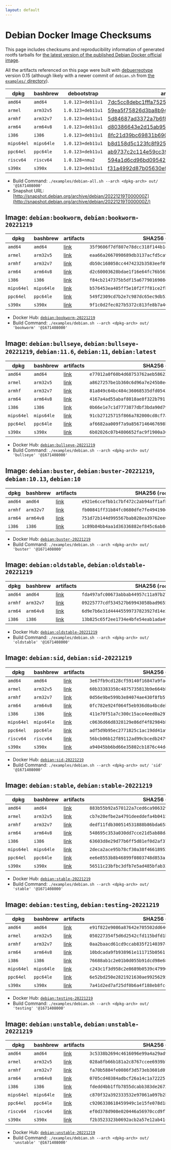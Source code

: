 ```yaml
---
layout: default
---
```


# Debian Docker Image Checksums

This page includes checksums and reproducibility information of generated rootfs tarballs for [the latest version of the published Debian Docker official image](https://hub.docker.com/_/debian).

All the artifacts referenced on this page were built with [debuerreotype](https://github.com/debuerreotype/debuerreotype) version 0.15 (although likely with a newer commit of `debian.sh` from [the `examples/` directory](https://github.com/debuerreotype/debuerreotype/tree/master/examples)).

| dpkg | bashbrew | debootstrap | artifacts |
| - | - | - | - |
| `amd64` | `amd64` | `1.0.123+deb11u1` | [7dc5cc8debc1fffa75259c94dda255d09a122b55](https://github.com/debuerreotype/docker-debian-artifacts/tree/7dc5cc8debc1fffa75259c94dda255d09a122b55) |
| `armel` | `arm32v5` | `1.0.123+deb11u1` | [59ea5f75826d3ba8b94014a24907e712de1a2936](https://github.com/debuerreotype/docker-debian-artifacts/tree/59ea5f75826d3ba8b94014a24907e712de1a2936) |
| `armhf` | `arm32v7` | `1.0.123+deb11u1` | [5d84687ad3372a7b6f8a8c1e20136d2fabfa047a](https://github.com/debuerreotype/docker-debian-artifacts/tree/5d84687ad3372a7b6f8a8c1e20136d2fabfa047a) |
| `arm64` | `arm64v8` | `1.0.123+deb11u1` | [d80386643e2d15ab951a0b2c5f3617f19e437b95](https://github.com/debuerreotype/docker-debian-artifacts/tree/d80386643e2d15ab951a0b2c5f3617f19e437b95) |
| `i386` | `i386` | `1.0.123+deb11u1` | [8fc21d39bc69831b690b9d186c62c8d7b1c87047](https://github.com/debuerreotype/docker-debian-artifacts/tree/8fc21d39bc69831b690b9d186c62c8d7b1c87047) |
| `mips64el` | `mips64le` | `1.0.123+deb11u1` | [b8d158d5c123fc8f9251abea57107cda4eb0b449](https://github.com/debuerreotype/docker-debian-artifacts/tree/b8d158d5c123fc8f9251abea57107cda4eb0b449) |
| `ppc64el` | `ppc64le` | `1.0.123+deb11u1` | [ab9737c2c114e59cc3978a3fdbb2eaea01cb2667](https://github.com/debuerreotype/docker-debian-artifacts/tree/ab9737c2c114e59cc3978a3fdbb2eaea01cb2667) |
| `riscv64` | `riscv64` | `1.0.128+nmu2` | [594a1d6cd96bd095427edde648c02b50b643f40b](https://github.com/debuerreotype/docker-debian-artifacts/tree/594a1d6cd96bd095427edde648c02b50b643f40b) |
| `s390x` | `s390x` | `1.0.123+deb11u1` | [f31a4992d87b05630e913a1a6bb12d631d0af410](https://github.com/debuerreotype/docker-debian-artifacts/tree/f31a4992d87b05630e913a1a6bb12d631d0af410) |

- Build Command: `./examples/debian-all.sh --arch <dpkg-arch> out/ '@1671408000'`
- Snapshot URL: [http://snapshot.debian.org/archive/debian/20221219T000000Z](http://snapshot.debian.org/archive/debian/20221219T000000Z/)

## Image: `debian:bookworm`, `debian:bookworm-20221219`

| dpkg | bashbrew | artifacts | SHA256 (`rootfs.tar.xz`) |
| - | - | - | - |
| `amd64` | `amd64` | [link](https://github.com/debuerreotype/docker-debian-artifacts/tree/7dc5cc8debc1fffa75259c94dda255d09a122b55/bookworm) | `35f9606f7df807e78dcc318f144b14133b0cd0a2d7c9f68fc3fea2a81b54932c` |
| `armel` | `arm32v5` | [link](https://github.com/debuerreotype/docker-debian-artifacts/tree/59ea5f75826d3ba8b94014a24907e712de1a2936/bookworm) | `eaa66a2667098689db3137acfd5ca934c195bce204c53ed1884fc3b89f43043d` |
| `armhf` | `arm32v7` | [link](https://github.com/debuerreotype/docker-debian-artifacts/tree/5d84687ad3372a7b6f8a8c1e20136d2fabfa047a/bookworm) | `db50c168058cc4474232b3583eef07f53ac6b8493229e320cec85ec1fb95d91a` |
| `arm64` | `arm64v8` | [link](https://github.com/debuerreotype/docker-debian-artifacts/tree/d80386643e2d15ab951a0b2c5f3617f19e437b95/bookworm) | `d2c60003628bdae1f16e64fc76b565aa53e251993bd5d9bf28c7d2aae34d4e2a` |
| `i386` | `i386` | [link](https://github.com/debuerreotype/docker-debian-artifacts/tree/8fc21d39bc69831b690b9d186c62c8d7b1c87047/bookworm) | `f84cb2147375b5df15a6779016908d7d20cada23cc68810cf8f9c068862a2a3b` |
| `mips64el` | `mips64le` | [link](https://github.com/debuerreotype/docker-debian-artifacts/tree/b8d158d5c123fc8f9251abea57107cda4eb0b449/bookworm) | `b576453ea405ff5e10f2f7f81ce2fbb6bc32be10dc4fe200667c797a5edf9c6a` |
| `ppc64el` | `ppc64le` | [link](https://github.com/debuerreotype/docker-debian-artifacts/tree/ab9737c2c114e59cc3978a3fdbb2eaea01cb2667/bookworm) | `549f2309cd7b2e7c987dc65ec9db5310e50a7054db401732e32e95a2036638cd` |
| `s390x` | `s390x` | [link](https://github.com/debuerreotype/docker-debian-artifacts/tree/f31a4992d87b05630e913a1a6bb12d631d0af410/bookworm) | `9f1c0d2fec027b5372c813fe8b7a46815ff7c4dcfc9c6cfd818db30c58abfe75` |

- Docker Hub: [`debian:bookworm-20221219`](https://hub.docker.com/_/debian?tab=tags&name=bookworm-20221219)
- Build Command: `./examples/debian.sh --arch <dpkg-arch> out/ 'bookworm' '@1671408000'`

## Image: `debian:bullseye`, `debian:bullseye-20221219`, `debian:11.6`, `debian:11`, `debian:latest`

| dpkg | bashbrew | artifacts | SHA256 (`rootfs.tar.xz`) |
| - | - | - | - |
| `amd64` | `amd64` | [link](https://github.com/debuerreotype/docker-debian-artifacts/tree/7dc5cc8debc1fffa75259c94dda255d09a122b55/bullseye) | `e77012a0f60b4d68753762aeb586232eabaedf4abe496e7b6bd6aa41ffa22ef7` |
| `armel` | `arm32v5` | [link](https://github.com/debuerreotype/docker-debian-artifacts/tree/59ea5f75826d3ba8b94014a24907e712de1a2936/bullseye) | `a8627257be1b360c6d96a7e245b8eec828254b62046aee35952224e6d5a747c6` |
| `armhf` | `arm32v7` | [link](https://github.com/debuerreotype/docker-debian-artifacts/tree/5d84687ad3372a7b6f8a8c1e20136d2fabfa047a/bullseye) | `81a849c64bc484c36068535dfd0543c0770902ba49fb7ed26988eb526bdeb163` |
| `arm64` | `arm64v8` | [link](https://github.com/debuerreotype/docker-debian-artifacts/tree/d80386643e2d15ab951a0b2c5f3617f19e437b95/bullseye) | `4167a4ad55abaf8018ae8f322b7911691d5044b73324f0854453830fdffa3a09` |
| `i386` | `i386` | [link](https://github.com/debuerreotype/docker-debian-artifacts/tree/8fc21d39bc69831b690b9d186c62c8d7b1c87047/bullseye) | `0b66e1e7c1d7773877dbf3bda90d79551b00f017116c97aecbbec0b2b67a01dd` |
| `mips64el` | `mips64le` | [link](https://github.com/debuerreotype/docker-debian-artifacts/tree/b8d158d5c123fc8f9251abea57107cda4eb0b449/bullseye) | `91cb27125715f866a782000cd8cf7a774ca4859173b1cf01cf3d596f3154322d` |
| `ppc64el` | `ppc64le` | [link](https://github.com/debuerreotype/docker-debian-artifacts/tree/ab9737c2c114e59cc3978a3fdbb2eaea01cb2667/bullseye) | `af6682aa009f7a9a8567146467698bc77cc017301e0d46abb422877ae398d9c7` |
| `s390x` | `s390x` | [link](https://github.com/debuerreotype/docker-debian-artifacts/tree/f31a4992d87b05630e913a1a6bb12d631d0af410/bullseye) | `6b02026c07b4806652fac9f1900a30edf1e934beb20033c8f1430827c8ffa411` |

- Docker Hub: [`debian:bullseye-20221219`](https://hub.docker.com/_/debian?tab=tags&name=bullseye-20221219)
- Build Command: `./examples/debian.sh --arch <dpkg-arch> out/ 'bullseye' '@1671408000'`

## Image: `debian:buster`, `debian:buster-20221219`, `debian:10.13`, `debian:10`

| dpkg | bashbrew | artifacts | SHA256 (`rootfs.tar.xz`) |
| - | - | - | - |
| `amd64` | `amd64` | [link](https://github.com/debuerreotype/docker-debian-artifacts/tree/7dc5cc8debc1fffa75259c94dda255d09a122b55/buster) | `e921e6ccefbb1c7bf472c2ab94aff1afb84a57f9ca828f6bfee62af8dc5aebd4` |
| `armhf` | `arm32v7` | [link](https://github.com/debuerreotype/docker-debian-artifacts/tree/5d84687ad3372a7b6f8a8c1e20136d2fabfa047a/buster) | `fb00841ff31b84fc0680dfe7fe494190d63bb98d251ee97cf0dbcb063422e183` |
| `arm64` | `arm64v8` | [link](https://github.com/debuerreotype/docker-debian-artifacts/tree/d80386643e2d15ab951a0b2c5f3617f19e437b95/buster) | `751d72b144d995567bab828ea39762ee6d8e3e3d15662e596838e462bc2e1130` |
| `i386` | `i386` | [link](https://github.com/debuerreotype/docker-debian-artifacts/tree/8fc21d39bc69831b690b9d186c62c8d7b1c87047/buster) | `1c89b84bb4aa1d36336882ef845c6ab8ed947e7dad114a72c42950bc1e06a939` |

- Docker Hub: [`debian:buster-20221219`](https://hub.docker.com/_/debian?tab=tags&name=buster-20221219)
- Build Command: `./examples/debian.sh --arch <dpkg-arch> out/ 'buster' '@1671408000'`

## Image: `debian:oldstable`, `debian:oldstable-20221219`

| dpkg | bashbrew | artifacts | SHA256 (`rootfs.tar.xz`) |
| - | - | - | - |
| `amd64` | `amd64` | [link](https://github.com/debuerreotype/docker-debian-artifacts/tree/7dc5cc8debc1fffa75259c94dda255d09a122b55/oldstable) | `fda497afc00673abbab44957c11a97b27f84b214ba3f3e701f2eebe162e81569` |
| `armhf` | `arm32v7` | [link](https://github.com/debuerreotype/docker-debian-artifacts/tree/5d84687ad3372a7b6f8a8c1e20136d2fabfa047a/oldstable) | `09225777cdf534527b69943058bad96558ae0a4d65fad00cf6c7b0542df11a75` |
| `arm64` | `arm64v8` | [link](https://github.com/debuerreotype/docker-debian-artifacts/tree/d80386643e2d15ab951a0b2c5f3617f19e437b95/oldstable) | `6d9e7b6e31d44445599737823927d14e2dcd7943569f9a0405feaeab2418cf18` |
| `i386` | `i386` | [link](https://github.com/debuerreotype/docker-debian-artifacts/tree/8fc21d39bc69831b690b9d186c62c8d7b1c87047/oldstable) | `13b825c65f2ee1734e4bfe54eab1ada49e638dd22b24f5f46d721118cdd99048` |

- Docker Hub: [`debian:oldstable-20221219`](https://hub.docker.com/_/debian?tab=tags&name=oldstable-20221219)
- Build Command: `./examples/debian.sh --arch <dpkg-arch> out/ 'oldstable' '@1671408000'`

## Image: `debian:sid`, `debian:sid-20221219`

| dpkg | bashbrew | artifacts | SHA256 (`rootfs.tar.xz`) |
| - | - | - | - |
| `amd64` | `amd64` | [link](https://github.com/debuerreotype/docker-debian-artifacts/tree/7dc5cc8debc1fffa75259c94dda255d09a122b55/sid) | `3e67fb9cd128cf59140f16847a9fae834e50fd4ef892b91418bbe8c6721bed99` |
| `armel` | `arm32v5` | [link](https://github.com/debuerreotype/docker-debian-artifacts/tree/59ea5f75826d3ba8b94014a24907e712de1a2936/sid) | `60b33383358c4875735813b9e664bb201caf16593d37befb55887bce0045ac39` |
| `armhf` | `arm32v7` | [link](https://github.com/debuerreotype/docker-debian-artifacts/tree/5d84687ad3372a7b6f8a8c1e20136d2fabfa047a/sid) | `0d56e9be599b3e84074ae430f8fb5feaba0feaef20b41b557cdbb8c7073e8826` |
| `arm64` | `arm64v8` | [link](https://github.com/debuerreotype/docker-debian-artifacts/tree/d80386643e2d15ab951a0b2c5f3617f19e437b95/sid) | `0fc782e924f064f5eb936d0a4bcdebbfc105f1a502a0259e49a4267d8e037794` |
| `i386` | `i386` | [link](https://github.com/debuerreotype/docker-debian-artifacts/tree/8fc21d39bc69831b690b9d186c62c8d7b1c87047/sid) | `411e70f51a7c300c15ace4eed0a297bfe2c4bf18df5f308d4590c5bc8662eab6` |
| `mips64el` | `mips64le` | [link](https://github.com/debuerreotype/docker-debian-artifacts/tree/b8d158d5c123fc8f9251abea57107cda4eb0b449/sid) | `c0636d66d8328129e86df4f82984bbadf5e1b882151801b7aee5e236c0aa6f97` |
| `ppc64el` | `ppc64le` | [link](https://github.com/debuerreotype/docker-debian-artifacts/tree/ab9737c2c114e59cc3978a3fdbb2eaea01cb2667/sid) | `adf5d9b95ec2771825c1ac19dd41a9f2f33f5df65b424ac84c7057ed5328e8f1` |
| `riscv64` | `riscv64` | [link](https://github.com/debuerreotype/docker-debian-artifacts/tree/594a1d6cd96bd095427edde648c02b50b643f40b/sid) | `56bcb06b12f89112ad99cbcedb2479faa7c9f150aee8d0bfb78d1a41bc131e80` |
| `s390x` | `s390x` | [link](https://github.com/debuerreotype/docker-debian-artifacts/tree/f31a4992d87b05630e913a1a6bb12d631d0af410/sid) | `a94045bb6bd66e35802cb1876c44ddbdb3ba0867416d7790d44a7cf130a88868` |

- Docker Hub: [`debian:sid-20221219`](https://hub.docker.com/_/debian?tab=tags&name=sid-20221219)
- Build Command: `./examples/debian.sh --arch <dpkg-arch> out/ 'sid' '@1671408000'`

## Image: `debian:stable`, `debian:stable-20221219`

| dpkg | bashbrew | artifacts | SHA256 (`rootfs.tar.xz`) |
| - | - | - | - |
| `amd64` | `amd64` | [link](https://github.com/debuerreotype/docker-debian-artifacts/tree/7dc5cc8debc1fffa75259c94dda255d09a122b55/stable) | `883b55b92a570122a7ced6ca9863298921baf70914fdedc1fdb5e80d6e4087f6` |
| `armel` | `arm32v5` | [link](https://github.com/debuerreotype/docker-debian-artifacts/tree/59ea5f75826d3ba8b94014a24907e712de1a2936/stable) | `cb7e20efbe2a4791deeddefa4b04152f0470d07ab8183d84e01f242e7d26acbb` |
| `armhf` | `arm32v7` | [link](https://github.com/debuerreotype/docker-debian-artifacts/tree/5d84687ad3372a7b6f8a8c1e20136d2fabfa047a/stable) | `dedf11fdb300514531888b86bda658b9b3b2bacbeaca7046576d35ff46ca98c0` |
| `arm64` | `arm64v8` | [link](https://github.com/debuerreotype/docker-debian-artifacts/tree/d80386643e2d15ab951a0b2c5f3617f19e437b95/stable) | `548695c353a030dd7cce21d5ab88dad06fb43a167165ca03c81026fc0200bed3` |
| `i386` | `i386` | [link](https://github.com/debuerreotype/docker-debian-artifacts/tree/8fc21d39bc69831b690b9d186c62c8d7b1c87047/stable) | `63603d8e29d77b6ff5d81ef0d2af37f3aef40e31a3ceb6c5774bb6c1106d812b` |
| `mips64el` | `mips64le` | [link](https://github.com/debuerreotype/docker-debian-artifacts/tree/b8d158d5c123fc8f9251abea57107cda4eb0b449/stable) | `2deca2ace95b78cf30a38f46618952f3d845f53f37a3d828b0f0852efd14ce2f` |
| `ppc64el` | `ppc64le` | [link](https://github.com/debuerreotype/docker-debian-artifacts/tree/ab9737c2c114e59cc3978a3fdbb2eaea01cb2667/stable) | `ee6e8553b8b46899f0803748d853a1fc67b3524317c416ad2b753a12a8db62ff` |
| `s390x` | `s390x` | [link](https://github.com/debuerreotype/docker-debian-artifacts/tree/f31a4992d87b05630e913a1a6bb12d631d0af410/stable) | `56511c23bfbc3dfb7e5ad485bfab33f7703ebb88840a4692c526c4fe9263231b` |

- Docker Hub: [`debian:stable-20221219`](https://hub.docker.com/_/debian?tab=tags&name=stable-20221219)
- Build Command: `./examples/debian.sh --arch <dpkg-arch> out/ 'stable' '@1671408000'`

## Image: `debian:testing`, `debian:testing-20221219`

| dpkg | bashbrew | artifacts | SHA256 (`rootfs.tar.xz`) |
| - | - | - | - |
| `amd64` | `amd64` | [link](https://github.com/debuerreotype/docker-debian-artifacts/tree/7dc5cc8debc1fffa75259c94dda255d09a122b55/testing) | `e91f822e9086a87642e705502dd6405d1782cf4cf4c423ad319bd8de18ca7394` |
| `armel` | `arm32v5` | [link](https://github.com/debuerreotype/docker-debian-artifacts/tree/59ea5f75826d3ba8b94014a24907e712de1a2936/testing) | `050227354f5d6d2542cfd115bdfd1b6f5d21698928ff42c3c7ca148d073bacce` |
| `armhf` | `arm32v7` | [link](https://github.com/debuerreotype/docker-debian-artifacts/tree/5d84687ad3372a7b6f8a8c1e20136d2fabfa047a/testing) | `0aa2baacd61cd9ccab835f2140397c548fe98a4c1ce73b0c24cd2a944bdcf05c` |
| `arm64` | `arm64v8` | [link](https://github.com/debuerreotype/docker-debian-artifacts/tree/d80386643e2d15ab951a0b2c5f3617f19e437b95/testing) | `10bdcada9fb938961e111715b05611711dea58cf9fca612daf57e446a183c28f` |
| `i386` | `i386` | [link](https://github.com/debuerreotype/docker-debian-artifacts/tree/8fc21d39bc69831b690b9d186c62c8d7b1c87047/testing) | `76688ab1c2e01b0d055b91dcd98e682b7c549d15c1dda6c41d8f40ab1d2ced1e` |
| `mips64el` | `mips64le` | [link](https://github.com/debuerreotype/docker-debian-artifacts/tree/b8d158d5c123fc8f9251abea57107cda4eb0b449/testing) | `c243c1f3d958c2e8689b0539c47996b85157f7c024a7f8bb0e14556b7c7c4b13` |
| `ppc64el` | `ppc64le` | [link](https://github.com/debuerreotype/docker-debian-artifacts/tree/ab9737c2c114e59cc3978a3fdbb2eaea01cb2667/testing) | `6e52bd250e2821921630ae992562954216769ade823ff25c60be91a3cb9dd088` |
| `s390x` | `s390x` | [link](https://github.com/debuerreotype/docker-debian-artifacts/tree/f31a4992d87b05630e913a1a6bb12d631d0af410/testing) | `7a41d2ed7af25df0b6a4f188eb8fcc794bbbf729a0dd78ccf2e8410161db5661` |

- Docker Hub: [`debian:testing-20221219`](https://hub.docker.com/_/debian?tab=tags&name=testing-20221219)
- Build Command: `./examples/debian.sh --arch <dpkg-arch> out/ 'testing' '@1671408000'`

## Image: `debian:unstable`, `debian:unstable-20221219`

| dpkg | bashbrew | artifacts | SHA256 (`rootfs.tar.xz`) |
| - | - | - | - |
| `amd64` | `amd64` | [link](https://github.com/debuerreotype/docker-debian-artifacts/tree/7dc5cc8debc1fffa75259c94dda255d09a122b55/unstable) | `3c5338b2694c4616096e99a4a29ad9fd046087b4c76a09b0a60c6e30adb3b5f8` |
| `armel` | `arm32v5` | [link](https://github.com/debuerreotype/docker-debian-artifacts/tree/59ea5f75826d3ba8b94014a24907e712de1a2936/unstable) | `028a8fb66b181a2c8767ccee6939b7777d644af80150eae06ca59b016e4ec255` |
| `armhf` | `arm32v7` | [link](https://github.com/debuerreotype/docker-debian-artifacts/tree/5d84687ad3372a7b6f8a8c1e20136d2fabfa047a/unstable) | `fa70b5884fe0086f3d573eb3601d0fdaeb8e94de9d5ccebaae474bbc4aa581ef` |
| `arm64` | `arm64v8` | [link](https://github.com/debuerreotype/docker-debian-artifacts/tree/d80386643e2d15ab951a0b2c5f3617f19e437b95/unstable) | `0705cd40384adbcf26a14c1a72225129f372d2eecbac538ce3ab3923089db41f` |
| `i386` | `i386` | [link](https://github.com/debuerreotype/docker-debian-artifacts/tree/8fc21d39bc69831b690b9d186c62c8d7b1c87047/unstable) | `fdedd4bb1ffb7855dcabb383de2672286bdcd0c1518ec196a1778f2cdc9f0deb` |
| `mips64el` | `mips64le` | [link](https://github.com/debuerreotype/docker-debian-artifacts/tree/b8d158d5c123fc8f9251abea57107cda4eb0b449/unstable) | `c870f32a392333532e97061a097b2bf9ee258972f2cf9a4d97cb88adec64f6f9` |
| `ppc64el` | `ppc64le` | [link](https://github.com/debuerreotype/docker-debian-artifacts/tree/ab9737c2c114e59cc3978a3fdbb2eaea01cb2667/unstable) | `c9206338618459949c1e15fe078d185bbec7b2fca0d8c18c6220e5914cd90b73` |
| `riscv64` | `riscv64` | [link](https://github.com/debuerreotype/docker-debian-artifacts/tree/594a1d6cd96bd095427edde648c02b50b643f40b/unstable) | `ef0d378d908e020446a56970ccd9f719201406b526548e51db25438da06b6b59` |
| `s390x` | `s390x` | [link](https://github.com/debuerreotype/docker-debian-artifacts/tree/f31a4992d87b05630e913a1a6bb12d631d0af410/unstable) | `f2b3523323b0692acb2a57e12ab41ccd877c9adb2ed4f5194dfd80e29ef21ae0` |

- Docker Hub: [`debian:unstable-20221219`](https://hub.docker.com/_/debian?tab=tags&name=unstable-20221219)
- Build Command: `./examples/debian.sh --arch <dpkg-arch> out/ 'unstable' '@1671408000'`
